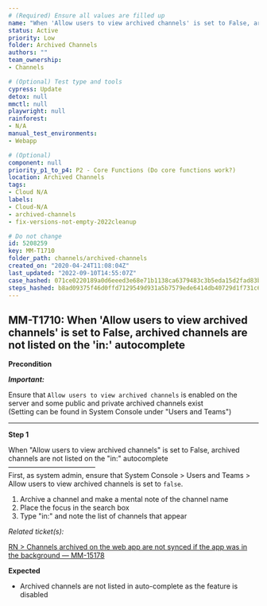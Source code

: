 ```yaml
---
# (Required) Ensure all values are filled up
name: "When 'Allow users to view archived channels' is set to False, archived channels are not listed on the 'in:' autocomplete"
status: Active
priority: Low
folder: Archived Channels
authors: ""
team_ownership: 
- Channels

# (Optional) Test type and tools
cypress: Update
detox: null
mmctl: null
playwright: null
rainforest: 
- N/A
manual_test_environments: 
- Webapp

# (Optional)
component: null
priority_p1_to_p4: P2 - Core Functions (Do core functions work?)
location: Archived Channels
tags: 
- Cloud N/A
labels: 
- Cloud-N/A
- archived-channels
- fix-versions-not-empty-2022cleanup

# Do not change
id: 5208259
key: MM-T1710
folder_path: channels/archived-channels
created_on: "2020-04-24T11:08:04Z"
last_updated: "2022-09-10T14:55:07Z"
case_hashed: 071ce0220189a0d6eeed3e68e71b1138ca6379483c3b5eda15d2fad83b985f1c22496e11a9356a4ac46de82a768edde9
steps_hashed: b8ad09375f46d0ffd7129549d931a5b7579ede6414db40729d1f731c62f4f2e385bbb6012dc2b85ebada3d3031db25bd
---
```


## MM-T1710: When 'Allow users to view archived channels' is set to False, archived channels are not listed on the 'in:' autocomplete

**Precondition**

_**Important:**_

Ensure that `Allow users to view archived channels` is enabled on the server and some public and private archived channels exist\
(Setting can be found in System Console under "Users and Teams")

---

**Step 1**

When "Allow users to view archived channels" is set to False, archived channels are not listed on the "in:" autocomplete\
–––––––––––––––––––––––––\
First, as system admin, ensure that System Console > Users and Teams > Allow users to view archived channels is set to `false`.

1. Archive a channel and make a mental note of the channel name
2. Place the focus in the search box
3. Type "in:" and note the list of channels that appear

_Related ticket(s):_

[RN > Channels archived on the web app are not synced if the app was in the background — MM-15178](https://mattermost.atlassian.net/browse/MM-15178)

**Expected**

- Archived channels are not listed in auto-complete as the feature is disabled
